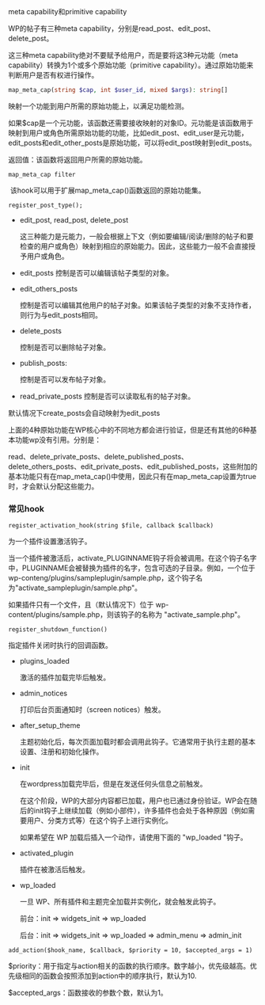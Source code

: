 meta capability和primitive capability

WP的帖子有三种meta capability，分别是read_post、edit_post、delete_post。

这三种meta capability绝对不要赋予给用户，而是要将这3种元功能（meta capability）转换为1个或多个原始功能（primitive capability）。通过原始功能来判断用户是否有权进行操作。



```php
map_meta_cap(string $cap, int $user_id, mixed $args): string[]
```

映射一个功能到用户所需的原始功能上，以满足功能检测。

如果$cap是一个元功能，该函数还需要接收映射的对象ID。元功能是该函数用于映射到用户或角色所需原始功能的功能，比如edit_post、edit_user是元功能，edit_posts和edit_other_posts是原始功能，可以将edit_post映射到edit_posts。

返回值：该函数将返回用户所需的原始功能。

```
map_meta_cap filter
```

​    该hook可以用于扩展map_meta_cap()函数返回的原始功能集。



```
register_post_type();
```

- edit_post, read_post, delete_post

  这三种能力是元能力，一般会根据上下文（例如要编辑/阅读/删除的帖子和要检查的用户或角色）映射到相应的原始能力。因此，这些能力一般不会直接授予用户或角色。

- edit_posts
  控制是否可以编辑该帖子类型的对象。

- edit_others_posts

  控制是否可以编辑其他用户的帖子对象。如果该帖子类型的对象不支持作者，则行为与edit_posts相同。

- delete_posts

  控制是否可以删除帖子对象。

- publish_posts:

  控制是否可以发布帖子对象。

- read_private_posts
  控制是否可以读取私有的帖子对象。

默认情况下create_posts会自动映射为edit_posts



上面的4种原始功能在WP核心中的不同地方都会进行验证，但是还有其他的6种基本功能wp没有引用。分别是：

read、delete_private_posts、delete_published_posts、delete_others_posts、edit_private_posts、edit_published_posts，这些附加的基本功能只有在map_meta_cap()中使用，因此只有在map_meta_cap设置为true时，才会默认分配这些能力。









### 常见hook

```
register_activation_hook(string $file, callback $callback)
```

为一个插件设置激活钩子。

当一个插件被激活后，activate_PLUGINNAME钩子将会被调用。在这个钩子名字中，PLUGINNAME会被替换为插件的名字，包含可选的子目录。例如，一个位于wp-conteng/plugins/sampleplugin/sample.php，这个钩子名为"activate_sampleplugin/sample.php"。

如果插件只有一个文件，且（默认情况下）位于 wp-content/plugins/sample.php，则该钩子的名称为 "activate_sample.php"。



```
register_shutdown_function()
```

指定插件关闭时执行的回调函数。



- plugins_loaded

  激活的插件加载完毕后触发。

- admin_notices

  打印后台页面通知时（screen notices）触发。

- after_setup_theme

  主题初始化后，每次页面加载时都会调用此钩子。它通常用于执行主题的基本设置、注册和初始化操作。

- init

  在wordpress加载完毕后，但是在发送任何头信息之前触发。

  在这个阶段，WP的大部分内容都已加载，用户也已通过身份验证。WP会在随后的init钩子上继续加载（例如小部件），许多插件也会处于各种原因（例如需要用户、分类方式等）在这个钩子上进行实例化。

  如果希望在 WP 加载后插入一个动作，请使用下面的 "wp_loaded "钩子。



- activated_plugin

  插件在被激活后触发。



- wp_loaded

  一旦 WP、所有插件和主题完全加载并实例化，就会触发此钩子。

  前台：init => widgets_init => wp_loaded

  后台：init => widgets_init => wp_loaded => admin_menu => admin_init







```
add_action($hook_name, $callback, $priority = 10, $accepted_args = 1)
```

$priority：用于指定与action相关的函数的执行顺序。数字越小，优先级越高。优先级相同的函数会按照添加到action中的顺序执行，默认为10.

$accepted_args：函数接收的参数个数，默认为1。

